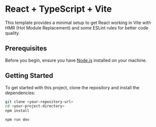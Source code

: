 # React + TypeScript + Vite

This template provides a minimal setup to get React working in Vite with HMR (Hot Module Replacement) and some ESLint rules for better code quality.

## Prerequisites

Before you begin, ensure you have [Node.js](https://nodejs.org/) installed on your machine.

## Getting Started

To get started with this project, clone the repository and install the dependencies:

```bash
git clone <your-repository-url>
cd <your-project-directory>
npm install

npm run dev
```
